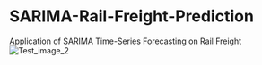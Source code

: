 # SARIMA-Rail-Freight-Prediction
Application of SARIMA Time-Series Forecasting on Rail Freight
![Test_image_2](https://github.com/David-Fecht/SARIMA-Rail-Freight-Prediction/assets/159670362/c9618be4-d03a-4f54-8325-17348f9344f4)

